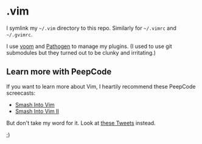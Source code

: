 # .vim

I symlink my `~/.vim` directory to this repo.  Similarly for `~/.vimrc` and `~/.gvimrc`.

I use [voom][] and [Pathogen][] to manage my plugins.  (I used to use git submodules but they turned out to be clunky and irritating.)


## Learn more with PeepCode

If you want to learn more about Vim, I heartily recommend these PeepCode screecasts:

* [Smash Into Vim](http://peepcode.com/products/smash-into-vim-i)
* [Smash Into Vim II](http://peepcode.com/products/smash-into-vim-ii)

But don't take my word for it.  Look at [these Tweets](http://airbladesoftware.com/portfolio) instead.

;)


  [voom]: https://github.com/airblade/voom
  [pathogen]: https://github.com/tpope/vim-pathogen

